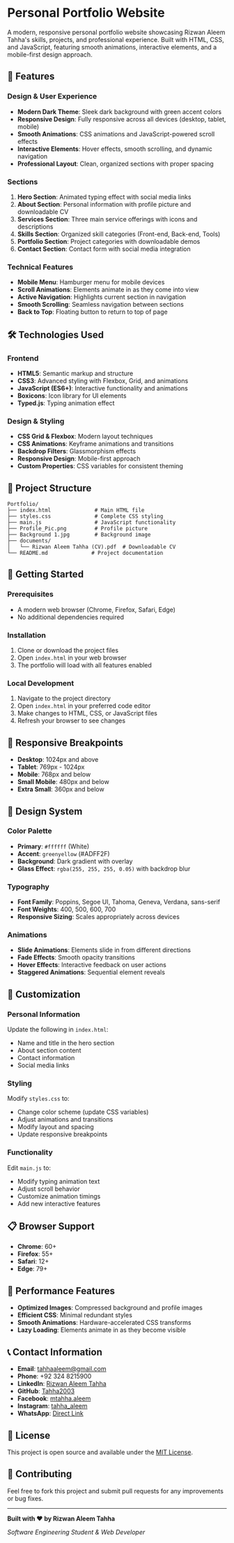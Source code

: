 # Personal Portfolio Website

A modern, responsive personal portfolio website showcasing Rizwan Aleem Tahha's skills, projects, and professional experience. Built with HTML, CSS, and JavaScript, featuring smooth animations, interactive elements, and a mobile-first design approach.

## 🌟 Features

### Design & User Experience
- **Modern Dark Theme**: Sleek dark background with green accent colors
- **Responsive Design**: Fully responsive across all devices (desktop, tablet, mobile)
- **Smooth Animations**: CSS animations and JavaScript-powered scroll effects
- **Interactive Elements**: Hover effects, smooth scrolling, and dynamic navigation
- **Professional Layout**: Clean, organized sections with proper spacing

### Sections
1. **Hero Section**: Animated typing effect with social media links
2. **About Section**: Personal information with profile picture and downloadable CV
3. **Services Section**: Three main service offerings with icons and descriptions
4. **Skills Section**: Organized skill categories (Front-end, Back-end, Tools)
5. **Portfolio Section**: Project categories with downloadable demos
6. **Contact Section**: Contact form with social media integration

### Technical Features
- **Mobile Menu**: Hamburger menu for mobile devices
- **Scroll Animations**: Elements animate in as they come into view
- **Active Navigation**: Highlights current section in navigation
- **Smooth Scrolling**: Seamless navigation between sections
- **Back to Top**: Floating button to return to top of page

## 🛠️ Technologies Used

### Frontend
- **HTML5**: Semantic markup and structure
- **CSS3**: Advanced styling with Flexbox, Grid, and animations
- **JavaScript (ES6+)**: Interactive functionality and animations
- **Boxicons**: Icon library for UI elements
- **Typed.js**: Typing animation effect

### Design & Styling
- **CSS Grid & Flexbox**: Modern layout techniques
- **CSS Animations**: Keyframe animations and transitions
- **Backdrop Filters**: Glassmorphism effects
- **Responsive Design**: Mobile-first approach
- **Custom Properties**: CSS variables for consistent theming

## 📁 Project Structure

```
Portfolio/
├── index.html              # Main HTML file
├── styles.css              # Complete CSS styling
├── main.js                 # JavaScript functionality
├── Profile_Pic.png         # Profile picture
├── Background 1.jpg        # Background image
├── documents/
│   └── Rizwan Aleem Tahha (CV).pdf  # Downloadable CV
└── README.md              # Project documentation
```

## 🚀 Getting Started

### Prerequisites
- A modern web browser (Chrome, Firefox, Safari, Edge)
- No additional dependencies required

### Installation
1. Clone or download the project files
2. Open `index.html` in your web browser
3. The portfolio will load with all features enabled

### Local Development
1. Navigate to the project directory
2. Open `index.html` in your preferred code editor
3. Make changes to HTML, CSS, or JavaScript files
4. Refresh your browser to see changes

## 📱 Responsive Breakpoints

- **Desktop**: 1024px and above
- **Tablet**: 769px - 1024px
- **Mobile**: 768px and below
- **Small Mobile**: 480px and below
- **Extra Small**: 360px and below

## 🎨 Design System

### Color Palette
- **Primary**: `#ffffff` (White)
- **Accent**: `greenyellow` (#ADFF2F)
- **Background**: Dark gradient with overlay
- **Glass Effect**: `rgba(255, 255, 255, 0.05)` with backdrop blur

### Typography
- **Font Family**: Poppins, Segoe UI, Tahoma, Geneva, Verdana, sans-serif
- **Font Weights**: 400, 500, 600, 700
- **Responsive Sizing**: Scales appropriately across devices

### Animations
- **Slide Animations**: Elements slide in from different directions
- **Fade Effects**: Smooth opacity transitions
- **Hover Effects**: Interactive feedback on user actions
- **Staggered Animations**: Sequential element reveals

## 🔧 Customization

### Personal Information
Update the following in `index.html`:
- Name and title in the hero section
- About section content
- Contact information
- Social media links

### Styling
Modify `styles.css` to:
- Change color scheme (update CSS variables)
- Adjust animations and transitions
- Modify layout and spacing
- Update responsive breakpoints

### Functionality
Edit `main.js` to:
- Modify typing animation text
- Adjust scroll behavior
- Customize animation timings
- Add new interactive features

## 📋 Browser Support

- **Chrome**: 60+
- **Firefox**: 55+
- **Safari**: 12+
- **Edge**: 79+

## 🎯 Performance Features

- **Optimized Images**: Compressed background and profile images
- **Efficient CSS**: Minimal redundant styles
- **Smooth Animations**: Hardware-accelerated CSS transforms
- **Lazy Loading**: Elements animate in as they become visible

## 📞 Contact Information

- **Email**: tahhaaleem@gmail.com
- **Phone**: +92 324 8215900
- **LinkedIn**: [Rizwan Aleem Tahha](https://www.linkedin.com/in/rizwan-aleem-tahha-20a70b254/)
- **GitHub**: [Tahha2003](https://github.com/Tahha2003)
- **Facebook**: [mtahha.aleem](https://www.facebook.com/mtahha.aleem)
- **Instagram**: [tahha_aleem](https://www.instagram.com/tahha_aleem/)
- **WhatsApp**: [Direct Link](https://wa.me/qr/UDTD4YZ3VEK3K1)

## 📄 License

This project is open source and available under the [MIT License](LICENSE).

## 🤝 Contributing

Feel free to fork this project and submit pull requests for any improvements or bug fixes.

---

**Built with ❤️ by Rizwan Aleem Tahha**

*Software Engineering Student & Web Developer* 